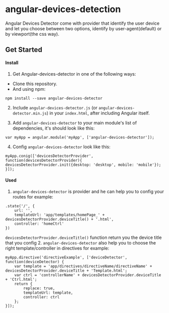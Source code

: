 # angular-devices-detection
Angular Devices Detector come with provider that identify the user device and let you choose between two options, identify by user-agent(default) or by viewport(the css way).

## Get Started

#### Install

1. Get Angular-devices-detector in one of the following ways:
* Clone this repository.
* And using npm:

```
npm install --save angular-devices-detector
```

2. Include ```angular-devices-detector.js``` (or ```angular-devices-detector.min.js```) in your ```index.html```, after including Angular itself.

3. Add ```angular-devices-detector```  to your main module's list of dependencies, it's should look like this:

```
var myApp = angular.module('myApp', ['angular-devices-detector']);
```
4. Config ```angular-devices-detector``` look like this:

```
myApp.conig(['devicesDetectorProvider', function(devicesDetectorProvider){
devicesDetectorProvider.init({desktop: 'desktop', mobile: 'mobile'});
}]);
```

#### Used

1. ```angular-devices-detector``` is provider and he can help you to config your routes for example:

```
.state('/', {
	url: '',
	templateUrl: 'app/templates/homePage_' + devicesDetectorProvider.deviceTitle() + '.html',
	controller: 'homeCtrl'
})
```
```devicesDetectorProvider.deviceTitle()``` function return you the device title that you config
2. ```angular-devices-detector``` also help you to choose the right template/controller in directives for example:

```
myApp.directive('directiveExample', ['deviceDetector', function(deviceDetector) {
	var template = 'app/directives/directiveName/directiveName' + devicesDetectorProvider.deviceTitle + 'Template.html';
	var ctrl = 'controllerName' + devicesDetectorProvider.deviceTitle + 'Ctrl.html';
	return {
		replace: true,
		templateUrl: template,
		controller: ctrl
	};
}]);
```